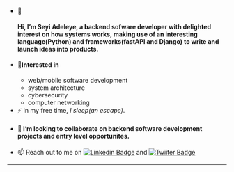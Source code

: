 
-  :telescope:<h4>Hi, I’m Seyi Adeleye, a backend sofware developer
   with delighted interest on how systems works, 
	 making use of an interesting 
	 language(Python) and frameworks(fastAPI and Django) to write and launch ideas into products.</h4>
- <h4>👀Interested in</h4>
	<ul>
	<li>web/mobile software development</li>
			<li>system architecture</li><li>cybersecurity</li><li>computer networking</li></ul>
- :zap: In my free time, <i>I sleep(an escape)</i>.
- <h4>💞️ I’m looking to collaborate on backend software development projects and entry level opportunites.</h4>
- 📫 Reach out to me on [![Linkedin Badge](https://img.shields.io/badge/-seyiadel-blue?style=flat&logo=Linkedin&logoColor=white)](https://www.linkedin.com/in/oluwaloseyi-adeleye) and [![Twiiter Badge](https://img.shields.io/badge/Twitter-blue?style=flat&logo=twitter&logoColor=white)](https://twitter.com/seyiadel)
<hr>

<!---
seyiadel/seyiadel is a ✨ special ✨ repository because its `README.md` (this file) appears on your GitHub profile.
You can click the Preview link to take a look at your changes.
--->
